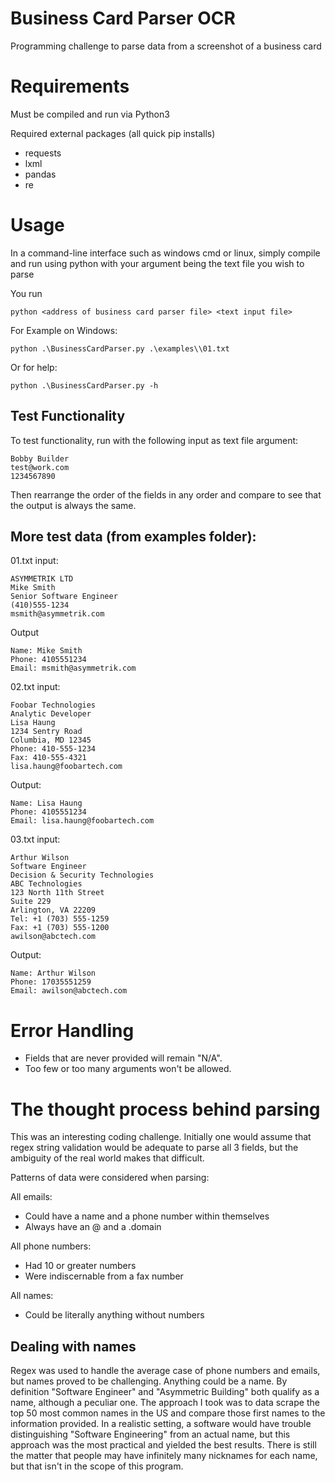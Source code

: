 # Business Card Parser OCR
Programming challenge to parse data from a screenshot of a business card

# Requirements
Must be compiled and run via Python3

Required external packages (all quick pip installs)
* requests
* lxml
* pandas
* re

# Usage
In a command-line interface such as windows cmd or linux, simply compile and run using python with your argument being the text file you wish to parse

You run 
    
    python <address of business card parser file> <text input file>

For Example on Windows: 
    
    python .\BusinessCardParser.py .\examples\\01.txt 

Or for help:

    python .\BusinessCardParser.py -h
## Test Functionality
To test functionality, run with the following input as text file argument:

    Bobby Builder
    test@work.com
    1234567890

Then rearrange the order of the fields in any order and compare to see that the output is always the same.

## More test data (from examples folder):

01.txt input:

    ASYMMETRIK LTD
    Mike Smith
    Senior Software Engineer
    (410)555-1234
    msmith@asymmetrik.com

Output

    Name: Mike Smith
    Phone: 4105551234
    Email: msmith@asymmetrik.com


02.txt input: 

    Foobar Technologies
    Analytic Developer
    Lisa Haung
    1234 Sentry Road
    Columbia, MD 12345
    Phone: 410-555-1234
    Fax: 410-555-4321
    lisa.haung@foobartech.com

Output: 

    Name: Lisa Haung
    Phone: 4105551234
    Email: lisa.haung@foobartech.com

03.txt input:

    Arthur Wilson
    Software Engineer
    Decision & Security Technologies
    ABC Technologies
    123 North 11th Street
    Suite 229
    Arlington, VA 22209
    Tel: +1 (703) 555-1259
    Fax: +1 (703) 555-1200
    awilson@abctech.com

Output:

    Name: Arthur Wilson
    Phone: 17035551259
    Email: awilson@abctech.com



# Error Handling
* Fields that are never provided will remain "N/A". 
* Too few or too many arguments won't be allowed.

# The thought process behind parsing
This was an interesting coding challenge. Initially one would assume that regex string validation would be adequate to parse all 3 fields, but the ambiguity of the real world makes that difficult. 

Patterns of data were considered when parsing:

All emails:
* Could have a name and a phone number within themselves
* Always have an @ and a .domain

All phone numbers:
* Had 10 or greater numbers
* Were indiscernable from a fax number

All names:
* Could be literally anything without numbers

## Dealing with names
Regex was used to handle the average case of phone numbers and emails, but names proved to be challenging. Anything could be a name. By definition "Software Engineer" and "Asymmetric Building" both qualify as a name, although a peculiar one. The approach I took was to data scrape the top 50 most common names in the US and compare those first names to the information provided. In a realistic setting, a software would have trouble distinguishing "Software Engineering" from an actual name, but this approach was the most practical and yielded the best results. There is still the matter that people may have infinitely many nicknames for each name, but that isn't in the scope of this program.
